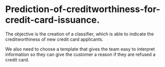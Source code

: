 # Prediction-of-creditworthiness-for-credit-card-issuance.

The objective is the creation of a classifier, which is able to indicate the creditworthiness of new credit card applicants.

We also need to choose a template that gives the team easy to interpret information so they can give the customer a reason if they are refused a credit card.



